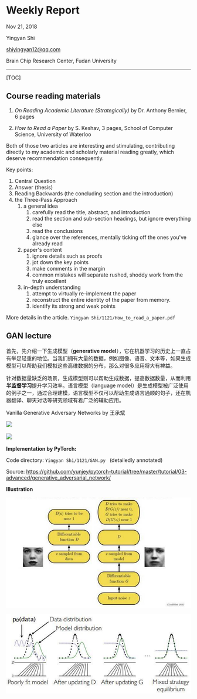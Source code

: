 # Weekly Report

Nov 21, 2018

Yingyan Shi

shiyingyan12@qq.com

Brain Chip Research Center, Fudan University

-----

[TOC]

## Course reading materials

1. *On Reading Academic Literature (Strategically)* by Dr. Anthony Bernier, 6 pages

2. *How to Read a Paper* by S. Keshav, 3 pages, School of Computer Science, University of Waterloo

Both of those two articles are interesting and stimulating, contributing directly to my academic and scholarly material reading greatly, which deserve recommendation consequently.

Key points:

1. Central Question
2. Answer (thesis)
3. Reading Backwards (the concluding section and the introduction)
4. the Three-Pass Approach
   1. a general idea
      1. carefully read the title, abstract, and introduction
      2. read the section and sub-section headings, but ignore everything else
      3. read the conclusions
      4. glance over the references, mentally ticking off the ones you've already read
   2. paper's content
      1. ignore details such as proofs
      2. jot down the key points
      3. make comments in the margin
      4. common mistakes will separate rushed, shoddy work from the truly excellent
   3. in-depth understanding
      1. attempt to virtually re-implement the paper
      2. reconstruct the entire identity of the paper from memory.
      3. identify its strong and weak points

More details in the article.   `Yingyan Shi/1121/How_to_read_a_paper.pdf`

## GAN lecture

首先，先介绍一下生成模型（**generative model**），它在机器学习的历史上一直占有举足轻重的地位。当我们拥有大量的数据，例如图像、语音、文本等，如果生成模型可以帮助我们模拟这些高维数据的分布，那么对很多应用将大有裨益。

针对数据量缺乏的场景，生成模型则可以帮助生成数据，提高数据数量，从而利用**半监督学习**提升学习效率。语言模型（language model）是生成模型被广泛使用的例子之一，通过合理建模，语言模型不仅可以帮助生成语言通顺的句子，还在机器翻译、聊天对话等研究领域有着广泛的辅助应用。

Vanilla Generative Adversary Networks by 王承斌

![](images/1.jpg)

![](images/2.jpg)

**Implementation by PyTorch:**

Code directory:  `Yingyan Shi/1121/GAN.py ` (detailedly annotated)

Source:   https://github.com/yunjey/pytorch-tutorial/tree/master/tutorial/03-advanced/generative_adversarial_network/ 

**Illustration**

![](images/3.jpg)

![](images/4.jpg)